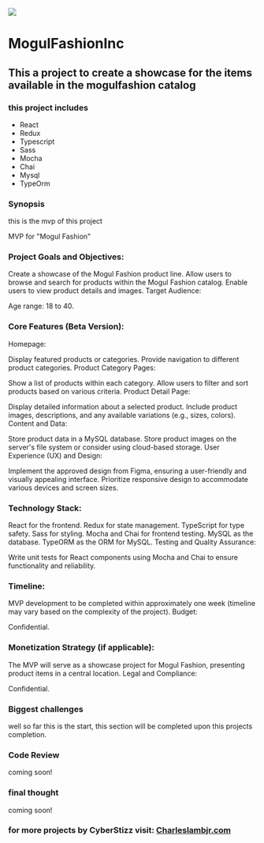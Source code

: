 

![](./src/main/resources/squintreadmepic.jpg)


#             **MogulFashionInc**

## This a project to create a showcase for the items available in the mogulfashion catalog

### this project includes
* React
* Redux
* Typescript
* Sass
* Mocha
* Chai
* Mysql
* TypeOrm



### Synopsis

this is the mvp of this project

MVP for "Mogul Fashion"
### Project Goals and Objectives:

Create a showcase of the Mogul Fashion product line.
Allow users to browse and search for products within the Mogul Fashion catalog.
Enable users to view product details and images.
Target Audience:

Age range: 18 to 40.
### Core Features (Beta Version):

Homepage:

Display featured products or categories.
Provide navigation to different product categories.
Product Category Pages:

Show a list of products within each category.
Allow users to filter and sort products based on various criteria.
Product Detail Page:

Display detailed information about a selected product.
Include product images, descriptions, and any available variations (e.g., sizes, colors).
Content and Data:

Store product data in a MySQL database.
Store product images on the server's file system or consider using cloud-based storage.
User Experience (UX) and Design:

Implement the approved design from Figma, ensuring a user-friendly and visually appealing interface.
Prioritize responsive design to accommodate various devices and screen sizes.
### Technology Stack:

React for the frontend.
Redux for state management.
TypeScript for type safety.
Sass for styling.
Mocha and Chai for frontend testing.
MySQL as the database.
TypeORM as the ORM for MySQL.
Testing and Quality Assurance:

Write unit tests for React components using Mocha and Chai to ensure functionality and reliability.
### Timeline:

MVP development to be completed within approximately one week (timeline may vary based on the complexity of the project).
Budget:

Confidential.

### Monetization Strategy (if applicable):

The MVP will serve as a showcase project for Mogul Fashion, presenting product items in a central location.
Legal and Compliance:

Confidential.



### Biggest challenges
well so far this is the start, this section will be completed upon this projects completion.


### Code Review
coming soon!


### final thought
coming soon!



### for more projects by CyberStizz visit: [Charleslambjr.com](https://www.charleslambjr.com/)